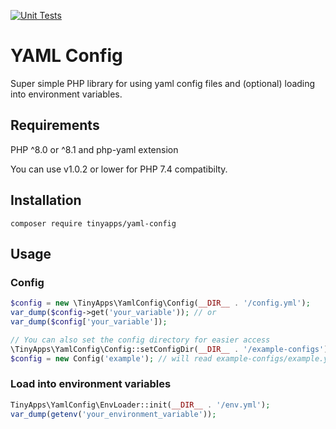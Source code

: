 [![Unit Tests](https://github.com/tinyappsde/yaml-config/actions/workflows/unit-test.yml/badge.svg?branch=master)](https://github.com/tinyappsde/yaml-config/actions/workflows/unit-test.yml)

# YAML Config
Super simple PHP library for using yaml config files and (optional) loading into environment variables.

## Requirements
PHP ^8.0 or ^8.1 and php-yaml extension

You can use v1.0.2 or lower for PHP 7.4 compatibilty.

## Installation
`composer require tinyapps/yaml-config`

## Usage

### Config
```php
$config = new \TinyApps\YamlConfig\Config(__DIR__ . '/config.yml');
var_dump($config->get('your_variable')); // or
var_dump($config['your_variable']);

// You can also set the config directory for easier access
\TinyApps\YamlConfig\Config::setConfigDir(__DIR__ . '/example-configs');
$config = new Config('example'); // will read example-configs/example.yml
```

### Load into environment variables
```php
TinyApps\YamlConfig\EnvLoader::init(__DIR__ . '/env.yml');
var_dump(getenv('your_environment_variable'));
```
